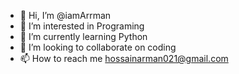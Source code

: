 - 👋 Hi, I’m @iamArrman
- 👀 I’m interested in Programing
- 🌱 I’m currently learning Python
- 💞️ I’m looking to collaborate on coding
- 📫 How to reach me hossainarman021@gmail.com

<!---
iamArrman/iamArrman is a ✨ special ✨ repository because its `README.md` (this file) appears on your GitHub profile.
You can click the Preview link to take a look at your changes.
--->
